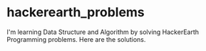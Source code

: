 # hackerearth_problems
I'm learning Data Structure and Algorithm by solving HackerEarth Programming problems. 
Here are the solutions.
